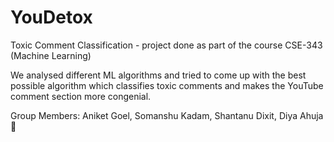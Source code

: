 # YouDetox
Toxic Comment Classification - project done as part of the course CSE-343 (Machine Learning)
<br />

We analysed different ML algorithms and tried to come up with the best possible algorithm which classifies toxic comments and makes the YouTube comment section more congenial.

Group Members: Aniket Goel, Somanshu Kadam, Shantanu Dixit, Diya Ahuja :green_heart:
